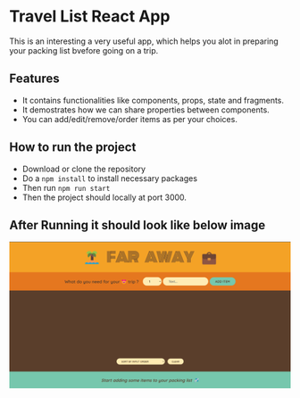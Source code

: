 # Travel List React App

This is an interesting a very useful app, which helps you alot in preparing your packing list bvefore going on a trip.

## Features

- It contains functionalities like components, props, state and fragments.
- It demostrates how we can share properties between components.
- You can add/edit/remove/order items as per your choices.

## How to run the project

- Download or clone the repository
- Do a `npm install` to install necessary packages
- Then run `npm run start`
- Then the project should locally at port 3000.

## After Running it should look like below image

![Overview](./src/overview.png)

